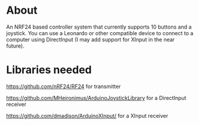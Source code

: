 # About
An NRF24 based controller system that currently supports 10 buttons and a joystick. You can use a Leonardo or other compatible device to connect to a computer using DirectInput (I may add support for XInput in the near future).
# Libraries needed
https://github.com/nRF24/RF24 for transmitter

https://github.com/MHeironimus/ArduinoJoystickLibrary for a DirectInput receiver

https://github.com/dmadison/ArduinoXInput/ for a XInput receiver
